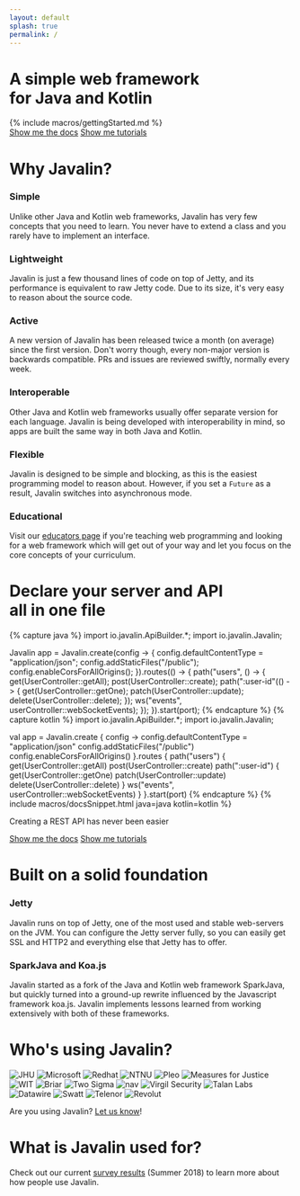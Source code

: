 ```yaml
---
layout: default
splash: true
permalink: /
---
```


<style>{% include landing.css %}</style>

<div class="landing bluepart">
    <h1>A simple web framework<br>for Java and Kotlin</h1>
    {% include macros/gettingStarted.md %}
    <div class="center">
        <a class="landing-btn" href="/documentation">Show me the docs</a>
        <a class="landing-btn" href="/tutorials">Show me tutorials</a>
    </div>
</div>

<div class="landing whitepart">
    <h1>Why Javalin?</h1>
    <div class="boxes">
        <div class="box">
            <h3>Simple</h3>
            <p>
                Unlike other Java and Kotlin web frameworks, Javalin has very few concepts that you need to learn.
                You never have to extend a class and you rarely have to implement an interface.
            </p>
        </div>
        <div class="box">
            <h3>Lightweight</h3>
            <p>
                Javalin is just a few thousand lines of code on top of Jetty, and
                its performance is equivalent to raw Jetty code. Due to its size, it's
                very easy to reason about the source code.
            </p>
        </div>
        <div class="box">
            <h3>Active</h3>
            <p>
                A new version of Javalin has been released twice a month (on average) since the first version.
                Don't worry though, every non-major version is backwards compatible.
                PRs and issues are reviewed swiftly, normally every week.
            </p>
        </div>
        <div class="box">
            <h3>Interoperable</h3>
            <p>
                Other Java and Kotlin web frameworks usually offer separate version for each language.
                Javalin is being developed with interoperability in mind, so apps are built the same way in both Java and Kotlin.
            </p>
        </div>
        <div class="box">
            <h3>Flexible</h3>
            <p>
                Javalin is designed to be simple and blocking, as this is the easiest programming model to reason about.
                However, if you set a <code>Future</code> as a result, Javalin switches into asynchronous mode.
            </p>
        </div>
        <div class="box">
            <h3>Educational</h3>
            <p>
                Visit our <a href="/for-educators">educators page</a> if you're teaching web programming
                and looking for a web framework which will get out of your way and let you focus on the
                core concepts of your curriculum.
            </p>
        </div>
    </div>
</div>

<div class="landing bluepart">
<h1>Declare your server and API<br> all in one file</h1>
{% capture java %}
import io.javalin.ApiBuilder.*;
import io.javalin.Javalin;

Javalin app = Javalin.create(config -> {
    config.defaultContentType = "application/json";
    config.addStaticFiles("/public");
    config.enableCorsForAllOrigins();
}).routes(() -> {
    path("users", () -> {
        get(UserController::getAll);
        post(UserController::create);
        path(":user-id"(() -> {
            get(UserController::getOne);
            patch(UserController::update);
            delete(UserController::delete);
        });
        ws("events", userController::webSocketEvents);
    });
}).start(port);
{% endcapture %}
{% capture kotlin %}
import io.javalin.ApiBuilder.*;
import io.javalin.Javalin;

val app = Javalin.create { config ->
    config.defaultContentType = "application/json"
    config.addStaticFiles("/public")
    config.enableCorsForAllOrigins()
}.routes {
    path("users") {
        get(UserController::getAll)
        post(UserController::create)
        path(":user-id") {
            get(UserController::getOne)
            patch(UserController::update)
            delete(UserController::delete)
        }
        ws("events", userController::webSocketEvents)
    }
}.start(port)
{% endcapture %}
{% include macros/docsSnippet.html java=java kotlin=kotlin %}

<p>Creating a REST API has never been easier</p>

<div class="center">
    <a class="landing-btn" href="/documentation">Show me the docs</a>
    <a class="landing-btn" href="/tutorials">Show me tutorials</a>
</div>
</div>

<div class="landing whitepart">
    <h1>Built on a solid foundation</h1>
    <div class="boxes">
        <div class="box">
            <h3>Jetty</h3>
            <p>
                Javalin runs on top of Jetty, one of the most used and stable web-servers on the JVM.
                You can configure the Jetty server fully, so you can easily get SSL and HTTP2 and everything else
                that Jetty has to offer.
            </p>
        </div>
        <div class="box">
            <h3>SparkJava and Koa.js</h3>
            <p>
                Javalin started as a fork of the Java and Kotlin web framework SparkJava,
                but quickly turned into a ground-up rewrite influenced by the Javascript framework koa.js.
                Javalin implements lessons learned from working extensively with both of these frameworks.
            </p>
        </div>
    </div>
</div>

<div class="landing bluepart">
    <h1>Who's using Javalin?</h1>
    <div class="used-by">
        <img src="/img/used-by/jhu.png" alt="JHU">
        <img src="/img/used-by/microsoft.png" alt="Microsoft">
        <img src="/img/used-by/redhat.png" alt="Redhat">
        <img src="/img/used-by/ntnu.png" alt="NTNU">
        <img src="/img/used-by/pleo.png" alt="Pleo">
        <img src="/img/used-by/measuresforjustice.png" alt="Measures for Justice">
        <img src="/img/used-by/wit.png" alt="WIT">
        <img src="/img/used-by/briar.png" alt="Briar">
        <img src="/img/used-by/twosigma.png" alt="Two Sigma">
        <img src="/img/used-by/nav.png" alt="nav">
        <img src="/img/used-by/virgilsecurity.png" alt="Virgil Security">
        <!-- <img src="/img/used-by/wgtwo.png" alt="Working Group Two"> -->
        <img src="/img/used-by/talanlabs.png" alt="Talan Labs">
        <img src="/img/used-by/datawire.png" alt="Datawire">
        <img src="/img/used-by/swatt.png" alt="Swatt">
        <img src="/img/used-by/telenor.png" alt="Telenor">
        <img src="/img/used-by/revolut.png" alt="Revolut">
    </div>
    <p>
        Are you using Javalin? <a href="https://github.com/javalin/javalin.github.io/issues/18">Let us know</a>!
    </p>
</div>

<div class="landing whitepart">
    <h1>What is Javalin used for?</h1>
    <p class="survey-promo">
        Check out our current <a href="/blog/javalin-user-survey-2018">survey results</a> (Summer 2018)
        to learn more about how people use Javalin.
    </p>
</div>



